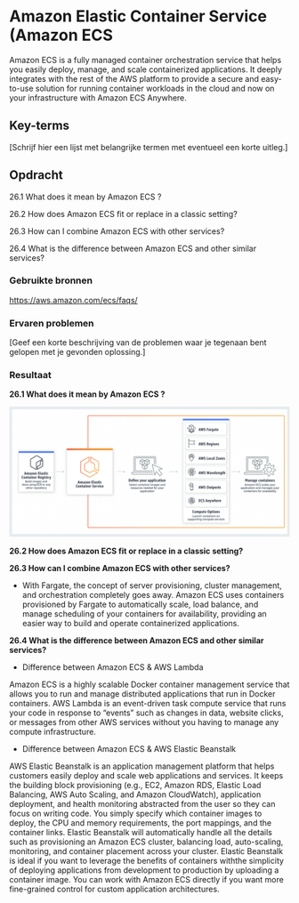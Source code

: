 # Amazon Elastic Container Service (Amazon ECS
Amazon ECS is a fully managed container orchestration service that helps you easily deploy, manage, and scale containerized applications. It deeply integrates with the rest of the AWS platform to provide a secure and easy-to-use solution for running container workloads in the cloud and now on your infrastructure with Amazon ECS Anywhere.

## Key-terms
[Schrijf hier een lijst met belangrijke termen met eventueel een korte uitleg.]

## Opdracht

26.1 What does it mean by Amazon ECS ?

26.2 How does Amazon ECS fit or replace in a classic setting?

26.3 How can I combine Amazon ECS with other services?

26.4 What is the difference between Amazon ECS and other similar services?

### Gebruikte bronnen
https://aws.amazon.com/ecs/faqs/

### Ervaren problemen
[Geef een korte beschrijving van de problemen waar je tegenaan bent gelopen met je gevonden oplossing.]

### Resultaat

**26.1 What does it mean by Amazon ECS ?**

![ECSWork](/00_includes/Cloud/AmazonECS.png)

**26.2 How does Amazon ECS fit or replace in a classic setting?**

**26.3 How can I combine Amazon ECS with other services?**

* With Fargate, the concept of server provisioning, cluster management, and orchestration completely goes away. Amazon ECS uses containers provisioned by Fargate to automatically scale, load balance, and manage scheduling of your containers for availability, providing an easier way to build and operate containerized applications.


**26.4 What is the difference between Amazon ECS and other similar services?**

* Difference between Amazon ECS & AWS Lambda

Amazon ECS is a highly scalable Docker container management service that allows you to run and manage distributed applications that run in Docker containers. AWS Lambda is an event-driven task compute service that runs your code in response to “events” such as changes in data, website clicks, or messages from other AWS services without you having to manage any compute infrastructure.

* Difference between Amazon ECS & AWS Elastic Beanstalk

AWS Elastic Beanstalk is an application management platform that helps customers easily deploy and scale web applications and services. It keeps the building block provisioning (e.g., EC2, Amazon RDS, Elastic Load Balancing, AWS Auto Scaling, and Amazon CloudWatch), application deployment, and health monitoring abstracted from the user so they can focus on writing code. You simply specify which container images to  deploy, the CPU and memory requirements, the port mappings, and the container links.
Elastic Beanstalk will automatically handle all the details such as provisioning an Amazon ECS cluster, balancing load, auto-scaling, monitoring, and container placement across your cluster. Elastic Beanstalk is ideal if you want to leverage the benefits of containers withthe simplicity of deploying applications from development to production by uploading a container image. You can work with Amazon ECS directly if you want more fine-grained control for custom application architectures.
